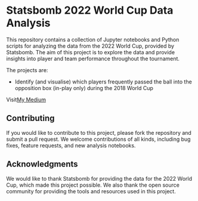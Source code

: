 # Statsbomb 2022 World Cup Data Analysis
This repository contains a collection of Jupyter notebooks and Python scripts for analyzing the data from the 2022 World Cup, provided by Statsbomb. The aim of this project is to explore the data and provide insights into player and team performance throughout the tournament.

The projects are:
- Identify (and visualise) which players frequently passed the ball into the opposition box (in-play only) during the 2018 World Cup


Visit[My Medium](https://python-for-datascience.medium.com/players-that-passed-the-ball-into-the-box-often-3a4f6f695f96)



## Contributing
If you would like to contribute to this project, please fork the repository and submit a pull request. We welcome contributions of all kinds, including bug fixes, feature requests, and new analysis notebooks.

## Acknowledgments
We would like to thank Statsbomb for providing the data for the 2022 World Cup, which made this project possible. We also thank the open source community for providing the tools and resources used in this project.
